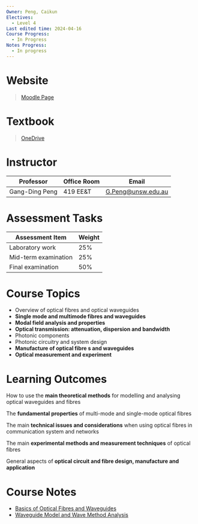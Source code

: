 ```yaml
---
Owner: Peng, Caikun
Electives:
  - Level 4
Last edited time: 2024-04-16
Course Progress:
  - In Progress
Notes Progress:
  - In progress
---
```


# Website

> [Moodle Page](https://moodle.telt.unsw.edu.au/course/view.php?id=81753)  

# Textbook

> [OneDrive](https://1drv.ms/b/s!AuXfaR2IFRyojDgw_eEC7b_w0xc6?e=0mA4wV)

# Instructor

|Professor| Office Room| Email|
|---|---|---|
|Gang-Ding Peng|419 EE&T|G.Peng@unsw.edu.au|

# Assessment Tasks

|Assessment Item| Weight|
|---|---|
|Laboratory work|25%|
|Mid-term examination|25%|
|Final examination|50%|

# Course Topics

- Overview of optical fibres and optical waveguides
- **Single mode and multimode fibres and waveguides**
- **Modal field analysis and properties**
- **Optical transmission: attenuation, dispersion and bandwidth**
- Photonic components
- Photonic circuitry and system design
- **Manufacture of optical fibre s and waveguides**
- **Optical measurement and experiment**

# Learning Outcomes

How to use the **main theoretical methods** for modelling and analysing optical waveguides and fibres

The **fundamental properties** of multi-mode and single-mode optical fibres

The main **technical issues and considerations** when using optical fibres in communication system and networks

The main **experimental methods and measurement techniques** of optical fibres

General aspects of **optical circuit and fibre design, manufacture and application**

# Course Notes 

- [Basics of Optical Fibres and Waveguides
](doc/1.%20Basics%20of%20Optical%20Fibres%20and%20Waveguides.md)
- [Waveguide Model and Wave Method Analysis](doc/2.%20Waveguide%20Model%20and%20Wave%20Method%20Analysis.md)
